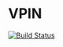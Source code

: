 # VPIN

[![Build Status](https://github.com/jinyunfan/VPIN.jl/actions/workflows/CI.yml/badge.svg?branch=master)](https://github.com/jinyunfan/VPIN.jl/actions/workflows/CI.yml?query=branch%3Amaster)
